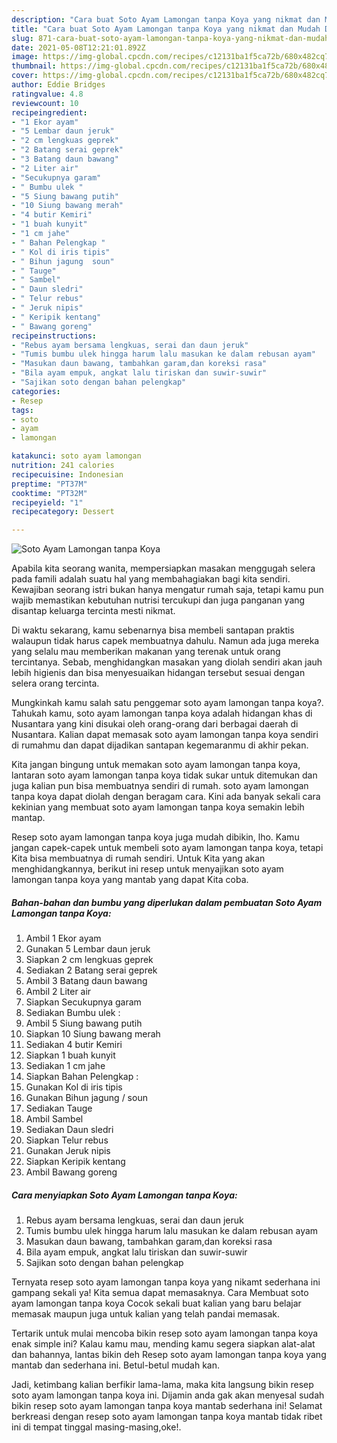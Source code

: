 ```yaml
---
description: "Cara buat Soto Ayam Lamongan tanpa Koya yang nikmat dan Mudah Dibuat"
title: "Cara buat Soto Ayam Lamongan tanpa Koya yang nikmat dan Mudah Dibuat"
slug: 871-cara-buat-soto-ayam-lamongan-tanpa-koya-yang-nikmat-dan-mudah-dibuat
date: 2021-05-08T12:21:01.892Z
image: https://img-global.cpcdn.com/recipes/c12131ba1f5ca72b/680x482cq70/soto-ayam-lamongan-tanpa-koya-foto-resep-utama.jpg
thumbnail: https://img-global.cpcdn.com/recipes/c12131ba1f5ca72b/680x482cq70/soto-ayam-lamongan-tanpa-koya-foto-resep-utama.jpg
cover: https://img-global.cpcdn.com/recipes/c12131ba1f5ca72b/680x482cq70/soto-ayam-lamongan-tanpa-koya-foto-resep-utama.jpg
author: Eddie Bridges
ratingvalue: 4.8
reviewcount: 10
recipeingredient:
- "1 Ekor ayam"
- "5 Lembar daun jeruk"
- "2 cm lengkuas geprek"
- "2 Batang serai geprek"
- "3 Batang daun bawang"
- "2 Liter air"
- "Secukupnya garam"
- " Bumbu ulek "
- "5 Siung bawang putih"
- "10 Siung bawang merah"
- "4 butir Kemiri"
- "1 buah kunyit"
- "1 cm jahe"
- " Bahan Pelengkap "
- " Kol di iris tipis"
- " Bihun jagung  soun"
- " Tauge"
- " Sambel"
- " Daun sledri"
- " Telur rebus"
- " Jeruk nipis"
- " Keripik kentang"
- " Bawang goreng"
recipeinstructions:
- "Rebus ayam bersama lengkuas, serai dan daun jeruk"
- "Tumis bumbu ulek hingga harum lalu masukan ke dalam rebusan ayam"
- "Masukan daun bawang, tambahkan garam,dan koreksi rasa"
- "Bila ayam empuk, angkat lalu tiriskan dan suwir-suwir"
- "Sajikan soto dengan bahan pelengkap"
categories:
- Resep
tags:
- soto
- ayam
- lamongan

katakunci: soto ayam lamongan 
nutrition: 241 calories
recipecuisine: Indonesian
preptime: "PT37M"
cooktime: "PT32M"
recipeyield: "1"
recipecategory: Dessert

---
```



![Soto Ayam Lamongan tanpa Koya](https://img-global.cpcdn.com/recipes/c12131ba1f5ca72b/680x482cq70/soto-ayam-lamongan-tanpa-koya-foto-resep-utama.jpg)

Apabila kita seorang wanita, mempersiapkan masakan menggugah selera pada famili adalah suatu hal yang membahagiakan bagi kita sendiri. Kewajiban seorang istri bukan hanya mengatur rumah saja, tetapi kamu pun wajib memastikan kebutuhan nutrisi tercukupi dan juga panganan yang disantap keluarga tercinta mesti nikmat.

Di waktu  sekarang, kamu sebenarnya bisa membeli santapan praktis walaupun tidak harus capek membuatnya dahulu. Namun ada juga mereka yang selalu mau memberikan makanan yang terenak untuk orang tercintanya. Sebab, menghidangkan masakan yang diolah sendiri akan jauh lebih higienis dan bisa menyesuaikan hidangan tersebut sesuai dengan selera orang tercinta. 



Mungkinkah kamu salah satu penggemar soto ayam lamongan tanpa koya?. Tahukah kamu, soto ayam lamongan tanpa koya adalah hidangan khas di Nusantara yang kini disukai oleh orang-orang dari berbagai daerah di Nusantara. Kalian dapat memasak soto ayam lamongan tanpa koya sendiri di rumahmu dan dapat dijadikan santapan kegemaranmu di akhir pekan.

Kita jangan bingung untuk memakan soto ayam lamongan tanpa koya, lantaran soto ayam lamongan tanpa koya tidak sukar untuk ditemukan dan juga kalian pun bisa membuatnya sendiri di rumah. soto ayam lamongan tanpa koya dapat diolah dengan beragam cara. Kini ada banyak sekali cara kekinian yang membuat soto ayam lamongan tanpa koya semakin lebih mantap.

Resep soto ayam lamongan tanpa koya juga mudah dibikin, lho. Kamu jangan capek-capek untuk membeli soto ayam lamongan tanpa koya, tetapi Kita bisa membuatnya di rumah sendiri. Untuk Kita yang akan menghidangkannya, berikut ini resep untuk menyajikan soto ayam lamongan tanpa koya yang mantab yang dapat Kita coba.

<!--inarticleads1-->

##### Bahan-bahan dan bumbu yang diperlukan dalam pembuatan Soto Ayam Lamongan tanpa Koya:

1. Ambil 1 Ekor ayam
1. Gunakan 5 Lembar daun jeruk
1. Siapkan 2 cm lengkuas geprek
1. Sediakan 2 Batang serai geprek
1. Ambil 3 Batang daun bawang
1. Ambil 2 Liter air
1. Siapkan Secukupnya garam
1. Sediakan  Bumbu ulek :
1. Ambil 5 Siung bawang putih
1. Siapkan 10 Siung bawang merah
1. Sediakan 4 butir Kemiri
1. Siapkan 1 buah kunyit
1. Sediakan 1 cm jahe
1. Siapkan  Bahan Pelengkap :
1. Gunakan  Kol di iris tipis
1. Gunakan  Bihun jagung / soun
1. Sediakan  Tauge
1. Ambil  Sambel
1. Sediakan  Daun sledri
1. Siapkan  Telur rebus
1. Gunakan  Jeruk nipis
1. Siapkan  Keripik kentang
1. Ambil  Bawang goreng




<!--inarticleads2-->

##### Cara menyiapkan Soto Ayam Lamongan tanpa Koya:

1. Rebus ayam bersama lengkuas, serai dan daun jeruk
1. Tumis bumbu ulek hingga harum lalu masukan ke dalam rebusan ayam
1. Masukan daun bawang, tambahkan garam,dan koreksi rasa
1. Bila ayam empuk, angkat lalu tiriskan dan suwir-suwir
1. Sajikan soto dengan bahan pelengkap




Ternyata resep soto ayam lamongan tanpa koya yang nikamt sederhana ini gampang sekali ya! Kita semua dapat memasaknya. Cara Membuat soto ayam lamongan tanpa koya Cocok sekali buat kalian yang baru belajar memasak maupun juga untuk kalian yang telah pandai memasak.

Tertarik untuk mulai mencoba bikin resep soto ayam lamongan tanpa koya enak simple ini? Kalau kamu mau, mending kamu segera siapkan alat-alat dan bahannya, lantas bikin deh Resep soto ayam lamongan tanpa koya yang mantab dan sederhana ini. Betul-betul mudah kan. 

Jadi, ketimbang kalian berfikir lama-lama, maka kita langsung bikin resep soto ayam lamongan tanpa koya ini. Dijamin anda gak akan menyesal sudah bikin resep soto ayam lamongan tanpa koya mantab sederhana ini! Selamat berkreasi dengan resep soto ayam lamongan tanpa koya mantab tidak ribet ini di tempat tinggal masing-masing,oke!.

